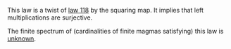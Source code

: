 This law is a twist of [law 118](https://teorth.github.io/equational_theories/implications/?118) by the squaring map.  It implies that left multiplications are surjective.

The finite spectrum of (cardinalities of finite magmas satisfying) this law is [unknown](https://leanprover.zulipchat.com/#narrow/channel/458659-Equational/topic/Order.203.20Spectra/with/527073087).
